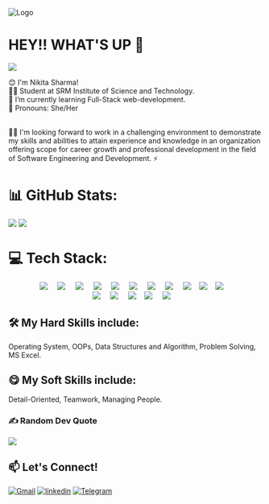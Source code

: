 
![Logo](https://i.ibb.co/Gt84f1h/backg.jpg)


# HEY!! WHAT'S UP 👋
[![](https://visitcount.itsvg.in/api?id=nikita2880&icon=0&color=11)](https://visitcount.itsvg.in) <br />

😊 I'm Nikita Sharma!<br />
👩‍🎓 Student at SRM Institute of Science and Technology. <br />
🌱 I’m currently learning Full-Stack web-development.<br />
🌟 Pronouns: She/Her <br />

<br />
👩‍💻 I'm looking forward to work in a challenging environment to demonstrate my skills and abilities to attain experience and knowledge in an
organization offering scope for career growth and professional development in the field of Software Engineering and
Development. ⚡

# 📊 GitHub Stats:

![](https://github-readme-streak-stats.herokuapp.com/?user=nikita2880&theme=radical&hide_border=false)
 ![](https://github-readme-stats.vercel.app/api/top-langs/?username=nikita2880&theme=radical&hide_border=false&include_all_commits=true&count_private=false&layout=compact)
<br />
# 💻 Tech Stack:
<p align="center">
  <img src="https://img.shields.io/badge/C-00599C?style=for-the-badge&logo=c&logoColor=white" />&nbsp;&nbsp;&nbsp;&nbsp;
  <img src="https://img.shields.io/badge/C%2B%2B-00599C?style=for-the-badge&logo=c%2B%2B&logoColor=white" />&nbsp;&nbsp;&nbsp;&nbsp;
  <img src="https://img.shields.io/badge/-Python-black?style=for-the-badge&logo=Python" />&nbsp;&nbsp;&nbsp;&nbsp;
  <img src="https://img.shields.io/badge/-HTML5-E34F26?style=for-the-badge&logo=html5&logoColor=white" />&nbsp;&nbsp;&nbsp;&nbsp;
  <img src="https://img.shields.io/badge/-CSS3-1572B6?style=for-the-badge&logo=css3" />&nbsp;&nbsp;&nbsp;&nbsp;
  <img src="https://img.shields.io/badge/-JavaScript-black?style=for-the-badge&logo=javascript" />&nbsp;&nbsp;&nbsp;&nbsp;
  <img src="https://img.shields.io/badge/-React-black?style=for-the-badge&logo=react" />&nbsp;&nbsp;&nbsp;&nbsp;
  <img src="https://img.shields.io/badge/-TypeScript-007ACC?style=for-the-badge&logo=typescript" />&nbsp;&nbsp;&nbsp;&nbsp;
  <img src="https://img.shields.io/badge/Wordpress-21759B?style=for-the-badge&logo=wordpress&logoColor=white" />&nbsp;&nbsp;&nbsp;
  <img src="https://img.shields.io/badge/AngularJS-E23237?style=for-the-badge&logo=angularjs&logoColor=white" />&nbsp;&nbsp;&nbsp;
  <img src="https://img.shields.io/badge/-Nodejs-black?style=for-the-badge&logo=Node.js" />&nbsp;&nbsp;&nbsp;&nbsp;
  
  <br/>
  <img src="https://img.shields.io/badge/-MongoDB-black?style=for-the-badge&logo=mongodb" />&nbsp;&nbsp;&nbsp;&nbsp;
  <img src="https://img.shields.io/badge/-Git-black?style=for-the-badge&logo=git" />&nbsp;&nbsp;&nbsp;&nbsp;
  <img src="https://img.shields.io/badge/-GitHub-181717?style=for-the-badge&logo=github" />&nbsp;&nbsp;&nbsp;
  <img src="https://img.shields.io/badge/Netlify-00C7B7?style=for-the-badge&logo=netlify&logoColor=white" />&nbsp;&nbsp;&nbsp;&nbsp;
 <img src="https://img.shields.io/badge/Editor-VSCode-blue?style=for-the-badge&logo=visual-studio-code&logoColor=white"/>&nbsp;&nbsp;&nbsp;&nbsp;
  <br/>
</p>

## 🛠 My Hard Skills include:
Operating System, OOPs, Data Structures and Algorithm, Problem Solving, MS Excel.

## 😋 My Soft Skills include:
Detail-Oriented, Teamwork, Managing People.


### ✍️ Random Dev Quote
![](https://quotes-github-readme.vercel.app/api?type=horizontal&theme=tokyonight)


## 📫 Let's Connect!
[![Gmail](https://img.shields.io/badge/Gmail-D14836?style=for-the-badge&logo=gmail&logoColor=white)](mailto:nikita.sharmaa521@gmail.com?Subject=Hello%20User)
[![linkedin](https://img.shields.io/badge/linkedin-0A66C2?style=for-the-badge&logo=linkedin&logoColor=white)](https://www.linkedin.com/in/nikitasharma2312/)
[![Telegram](https://img.shields.io/badge/Telegram-2CA5E0?style=for-the-badge&logo=telegram&logoColor=white)](https://t.me/nikita2880)
